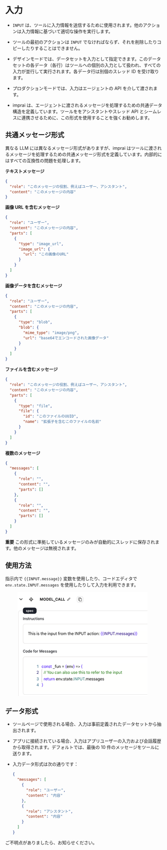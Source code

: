 # 入力

- `INPUT` は、ツールに入力情報を送信するために使用されます。他のアクションは入力情報に基づいて適切な操作を実行します。

- ツールの最初のアクションは `INPUT` でなければならず、それを削除したりコピーしたりすることはできません。

- デザインモードでは、データセットを入力として指定できます。このデータセットの各データ（各行）はツールへの個別の入力として扱われ、すべての入力が並行して実行されます。各データ行は別個のスレッド ID を受け取ります。

- プロダクションモードでは、入力はエージェントの API を介して渡されます。

- imprai は、エージェントに渡されるメッセージを処理するための共通データ構造を定義しています。ツールををアシスタントやスレッド API とシームレスに連携させるために、この形式を使用することを強くお勧めします。

## 共通メッセージ形式

異なる LLM には異なるメッセージ形式がありますが、imprai はツールに渡されるメッセージを処理するための共通メッセージ形式を定義しています。内部的にはすべての互換性の問題を処理します。

**テキストメッセージ**

```json
{
  "role": "このメッセージの役割、例えばユーザー、アシスタント",
  "content": "このメッセージの内容"
}
```

**画像 URL を含むメッセージ**

```json
{
  "role": "ユーザー",
  "content": "このメッセージの内容",
  "parts": [
    {
      "type": "image_url",
      "image_url": {
        "url": "この画像のURL"
      }
    }
  ]
}
```

**画像データを含むメッセージ**

```json
{
  "role": "ユーザー",
  "content": "このメッセージの内容",
  "parts": [
    {
      "type": "blob",
      "blob": {
        "mime_type": "image/png",
        "url": "base64でエンコードされた画像データ"
      }
    }
  ]
}
```

**ファイルを含むメッセージ**

```json
{
  "role": "このメッセージの役割、例えばユーザー、アシスタント",
  "content": "このメッセージの内容",
  "parts": [
    {
      "type": "file",
      "file": {
        "id": "このファイルのUUID",
        "name": "拡張子を含むこのファイルの名前"
      }
    }
  ]
}
```

**複数のメッセージ**

```json
{
  "messages": [
    {
      "role": "",
      "content": "",
      "parts": []
    },
    {
      "role": "",
      "content": "",
      "parts": []
    }
  ]
}
```

**重要**
この形式に準拠しているメッセージのみが自動的にスレッドに保存されます。他のメッセージは無視されます。

## 使用方法

指示内で `{{INPUT.message}}` 変数を使用したり、コードエディタで `env.state.INPUT.messages` を使用したりして入力を利用できます。

<figure><img src="../../../images/input-action.png"></figure>

## データ形式

- ツールページで使用される場合、入力は事前定義されたデータセットから抽出されます。

- アプリに接続されている場合、入力はアプリユーザーの入力および会話履歴から取得されます。デフォルトでは、最後の 10 件のメッセージをツールに送ります。

- 入力データ形式は次の通りです：

  ```json
  {
    "messages": [
      {
        "role": "ユーザー",
        "content": "内容"
      },
      {
        "role": "アシスタント",
        "content": "内容"
      }
    ]
  }
  ```

ご不明点がありましたら、お知らせください。
